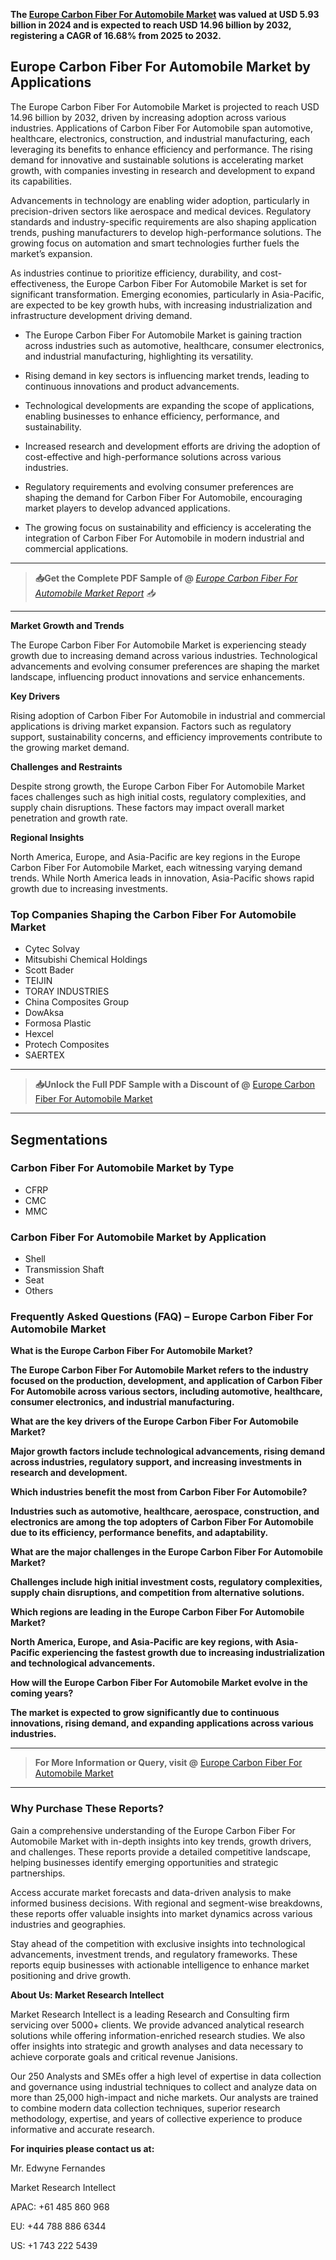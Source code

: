 <p><strong>The <a href="https://www.marketresearchintellect.com/download-sample/?rid=906128&amp;utm_source=Pulse-April-Europe&amp;utm_medium=852">Europe Carbon Fiber For Automobile Market</a> was valued at USD 5.93 billion in 2024 and is expected to reach USD 14.96 billion by 2032, registering a CAGR of 16.68% from 2025 to 2032.</strong></p><h2>Europe Carbon Fiber For Automobile Market by Applications&nbsp;</h2><p><p>The Europe Carbon Fiber For Automobile Market is projected to reach USD 14.96 billion by 2032, driven by increasing adoption across various industries. Applications of Carbon Fiber For Automobile span automotive, healthcare, electronics, construction, and industrial manufacturing, each leveraging its benefits to enhance efficiency and performance. The rising demand for innovative and sustainable solutions is accelerating market growth, with companies investing in research and development to expand its capabilities.</p><p>Advancements in technology are enabling wider adoption, particularly in precision-driven sectors like aerospace and medical devices. Regulatory standards and industry-specific requirements are also shaping application trends, pushing manufacturers to develop high-performance solutions. The growing focus on automation and smart technologies further fuels the market&rsquo;s expansion.</p><p>As industries continue to prioritize efficiency, durability, and cost-effectiveness, the Europe Carbon Fiber For Automobile Market is set for significant transformation. Emerging economies, particularly in Asia-Pacific, are expected to be key growth hubs, with increasing industrialization and infrastructure development driving demand.</p></p><ul><li><p>The Europe Carbon Fiber For Automobile Market is gaining traction across industries such as automotive, healthcare, consumer electronics, and industrial manufacturing, highlighting its versatility.</p></li><li><p>Rising demand in key sectors is influencing market trends, leading to continuous innovations and product advancements.</p></li><li><p>Technological developments are expanding the scope of applications, enabling businesses to enhance efficiency, performance, and sustainability.</p></li><li><p>Increased research and development efforts are driving the adoption of cost-effective and high-performance solutions across various industries.</p></li><li><p>Regulatory requirements and evolving consumer preferences are shaping the demand for Carbon Fiber For Automobile, encouraging market players to develop advanced applications.</p></li><li><p>The growing focus on sustainability and efficiency is accelerating the integration of Carbon Fiber For Automobile in modern industrial and commercial applications.</p></li></ul><hr /><blockquote><p><strong><span class="font-[700]">📥Get the Complete PDF Sample of @ </span></strong><em><span class="font-[700]"><a href="https://www.marketresearchintellect.com/download-sample/?rid=906128&amp;utm_source=Pulse-April-Europe&amp;utm_medium=852" target="_blank" data-tracking-control-name="article-ssr-frontend-pulse_little-text-block" data-tracking-will-navigate="" data-test-link="">Europe Carbon Fiber For Automobile Market Report</a>&nbsp;📥</span></em></p></blockquote><hr /><p class="" data-start="77" data-end="360"><strong data-start="77" data-end="105">Market Growth and Trends</strong></p><p class="" data-start="77" data-end="360">The Europe Carbon Fiber For Automobile Market is experiencing steady growth due to increasing demand across various industries. Technological advancements and evolving consumer preferences are shaping the market landscape, influencing product innovations and service enhancements.</p><p class="" data-start="362" data-end="606"><strong data-start="362" data-end="377">Key Drivers</strong></p><p class="" data-start="362" data-end="606">Rising adoption of Carbon Fiber For Automobile in industrial and commercial applications is driving market expansion. Factors such as regulatory support, sustainability concerns, and efficiency improvements contribute to the growing market demand.</p><p class="" data-start="608" data-end="849"><strong data-start="608" data-end="637">Challenges and Restraints</strong></p><p class="" data-start="608" data-end="849">Despite strong growth, the Europe Carbon Fiber For Automobile Market faces challenges such as high initial costs, regulatory complexities, and supply chain disruptions. These factors may impact overall market penetration and growth rate.</p><p class="" data-start="851" data-end="1095"><strong data-start="851" data-end="872">Regional Insights</strong></p><p class="" data-start="851" data-end="1095">North America, Europe, and Asia-Pacific are key regions in the Europe Carbon Fiber For Automobile Market, each witnessing varying demand trends. While North America leads in innovation, Asia-Pacific shows rapid growth due to increasing investments.</p><p><h3>Top Companies Shaping the Carbon Fiber For Automobile Market </h3><ul><li>Cytec Solvay</li><li>Mitsubishi Chemical Holdings</li><li>Scott Bader</li><li>TEIJIN</li><li>TORAY INDUSTRIES</li><li>China Composites Group</li><li>DowAksa</li><li>Formosa Plastic</li><li>Hexcel</li><li>Protech Composites</li><li>SAERTEX</li></ul></p><hr /><blockquote><p><strong>📥Unlock the Full PDF Sample with a Discount of @</strong> <a href="https://www.marketresearchintellect.com/ask-for-discount/?rid=906128&amp;utm_source=Pulse-April-Europe&amp;utm_medium=852">Europe Carbon Fiber For Automobile Market</a></p></blockquote><hr /><p><h2>Segmentations</h2><h3>Carbon Fiber For Automobile Market by Type</h3><ul><li>CFRP</li><li>CMC</li><li>MMC</li></ul><h3>Carbon Fiber For Automobile Market by Application</h3><ul><li>Shell</li><li>Transmission Shaft</li><li>Seat</li><li>Others</li></ul></p><h3><strong>Frequently Asked Questions (FAQ) &ndash; Europe Carbon Fiber For Automobile Market</strong></h3><p><strong>What is the Europe Carbon Fiber For Automobile Market?</strong></p><p><strong>The Europe Carbon Fiber For Automobile Market refers to the industry focused on the production, development, and application of Carbon Fiber For Automobile across various sectors, including automotive, healthcare, consumer electronics, and industrial manufacturing.</strong></p><p><strong>What are the key drivers of the Europe Carbon Fiber For Automobile Market?</strong></p><p><strong>Major growth factors include technological advancements, rising demand across industries, regulatory support, and increasing investments in research and development.</strong></p><p><strong>Which industries benefit the most from Carbon Fiber For Automobile?</strong></p><p><strong>Industries such as automotive, healthcare, aerospace, construction, and electronics are among the top adopters of Carbon Fiber For Automobile due to its efficiency, performance benefits, and adaptability.</strong></p><p><strong>What are the major challenges in the Europe Carbon Fiber For Automobile Market?</strong></p><p><strong>Challenges include high initial investment costs, regulatory complexities, supply chain disruptions, and competition from alternative solutions.</strong></p><p><strong>Which regions are leading in the Europe Carbon Fiber For Automobile Market?</strong></p><p><strong>North America, Europe, and Asia-Pacific are key regions, with Asia-Pacific experiencing the fastest growth due to increasing industrialization and technological advancements.</strong></p><p><strong>How will the Europe Carbon Fiber For Automobile Market evolve in the coming years?</strong></p><p><strong>The market is expected to grow significantly due to continuous innovations, rising demand, and expanding applications across various industries.</strong></p><hr /><blockquote><p><span class="font-[700]"><strong>For More Information or Query, visit&nbsp;@</strong>&nbsp;</span><span class="font-[700]"><a href="https://www.marketresearchintellect.com/product/global-carbon-fiber-for-automobile-market/?utm_source=Linkedin&utm_medium=852" target="_blank" data-tracking-control-name="article-ssr-frontend-pulse_little-text-block" data-tracking-will-navigate="" data-test-link="">Europe Carbon Fiber For Automobile Market</a></span></p></blockquote><hr /><h3><strong data-start="0" data-end="31">Why Purchase These Reports?</strong></h3><p class="" data-start="35" data-end="297">Gain a comprehensive understanding of the Europe Carbon Fiber For Automobile Market with in-depth insights into key trends, growth drivers, and challenges. These reports provide a detailed competitive landscape, helping businesses identify emerging opportunities and strategic partnerships.</p><p class="" data-start="299" data-end="540">Access accurate market forecasts and data-driven analysis to make informed business decisions. With regional and segment-wise breakdowns, these reports offer valuable insights into market dynamics across various industries and geographies.</p><p class="" data-start="542" data-end="784">Stay ahead of the competition with exclusive insights into technological advancements, investment trends, and regulatory frameworks. These reports equip businesses with actionable intelligence to enhance market positioning and drive growth.</p><p><strong><span class="font-[700]">About Us: Market Research Intellect</span></strong></p><p><span class="">Market Research Intellect is a leading Research and Consulting firm servicing over 5000+ clients. We provide advanced analytical research solutions while offering information-enriched research studies.&nbsp;</span>We also offer insights into strategic and growth analyses and data necessary to achieve corporate goals and critical revenue Janisions.</p><p><span class="">Our 250 Analysts and SMEs offer a high level of expertise in data collection and governance using industrial techniques to collect and analyze data on more than 25,000 high-impact and niche markets. Our analysts are trained to combine modern data collection techniques, superior research methodology, expertise, and years of collective experience to produce informative and accurate research.</span></p><p><strong>For inquiries please contact us at:</strong></p><p>Mr. Edwyne Fernandes</p><p>Market Research Intellect</p><p>APAC: +61 485 860 968</p><p>EU: +44 788 886 6344</p><p>US: +1 743 222 5439</p>